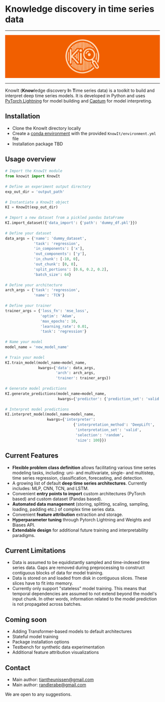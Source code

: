 # Knowledge discovery in time series data

---

![KI_logo.png](KI_logo.png)

---

KnowIt (**Know**ledge discovery **I**n **T**ime series data) is a toolkit to build and interpret deep time series models. 
It is developed in Python and uses [PyTorch Lightning](https://github.com/Lightning-AI/pytorch-lightning) for model building and [Captum](https://github.com/pytorch/captum) for model interpreting.

## Installation

 - Clone the KnowIt directory locally
 - Create a [conda environment](https://docs.conda.io/projects/conda/en/stable/user-guide/tasks/manage-environments.html#creating-an-environment-from-an-environment-yml-file) with the provided ``KnowIt/environment.yml`` file
 - Installation package TBD

## Usage overview

```python
# Import the KnowIt module
from knowit import KnowIt

# Define an experiment output directory
exp_out_dir = 'output_path'

# Instantiate a KnowIt object
KI = KnowIt(exp_out_dir)

# Import a new dataset from a pickled pandas DataFrame
KI.import_dataset({'data_import': {'path': 'dummy_df.pkl'}})

# Define your dataset
data_args = {'name': 'dummy_dataset',
             'task': 'regression',
             'in_components': ['x'],
             'out_components': ['y'],
             'in_chunk': [-10, 0],
             'out_chunk': [0, 0],
             'split_portions': [0.6, 0.2, 0.2],
             'batch_size': 64}

# Define your architecture
arch_args = {'task': 'regression',
             'name': 'TCN'}

# Define your trainer
trainer_args = {'loss_fn': 'mse_loss',
                'optim': 'Adam',
                'max_epochs': 10,
                'learning_rate': 0.01,
                'task': 'regression'}

# Name your model
model_name = 'new_model_name'

# Train your model
KI.train_model(model_name=model_name, 
               kwargs={'data': data_args, 
                       'arch': arch_args, 
                       'trainer': trainer_args})

# Generate model predictions
KI.generate_predictions(model_name=model_name, 
                        kwargs={'predictor': {'prediction_set': 'valid'}})

# Interpret model predictions
KI.interpret_model(model_name=model_name, 
                   kwargs={'interpreter': 
                               {'interpretation_method': 'DeepLift', 
                                'interpretation_set': 'valid', 
                                'selection': 'random', 
                                'size': 100}})
```

## Current Features
 - **Flexible problem class definition** allows facilitating various time series modeling 
tasks, including: uni- and multivariate, single- and multistep, time series regression, classification, forecasting, and detection. 
 - A growing list of default **deep time series architectures**. Currently includes: MLP, 
CNN, TCN, and LSTM.
 - Convenient **entry points to import** custom architectures (PyTorch based) and custom dataset (Pandas based).
 - **Automated data management** (storing, splitting, scaling, sampling, loading, padding etc.) of complex 
time series data.
 - Convenient **feature attribution** extraction and storage.
 - **Hyperparameter tuning** through Pytorch Lightning and Weights and Biases API.
 - **Extendable design** for additional future training and interpretability paradigms.

## Current Limitations
 - Data is assumed to be equidistantly sampled and time-indexed time series data. 
Gaps are removed during preprocessing to construct contiguous blocks of data for model training.
 - Data is stored on and loaded from disk in contiguous slices. These slices have to fit into memory.
 - Currently only support "stateless" model training. This means that temporal dependencies 
are assumed to not extend beyond the model's input chunk. In other words, information related to 
the model prediction is not propagated across batches.

## Coming soon

 - Adding Transformer-based models to default architectures
 - Stateful model training
 - Package installation options
 - Testbench for synthetic data experimentation
 - Additional feature attribution visualizations

## Contact

 - Main author: tiantheunissen@gmail.com
 - Main author: randlerabe@gmail.com

We are open to any suggestions.

